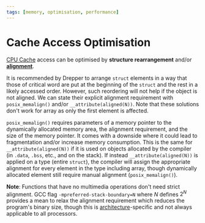 ```yaml
---
tags: [memory, optimisation, performance]
---
```


# Cache Access Optimisation

[CPU Cache](202403191017.md) access can be optimised by **structure
rearrangement** and/or [**alignment**](202203061200.md).

It is recommended by Drepper to arrange `struct` elements in a way that those of
critical word are put at the beginning of the `struct` and the rest in a likely
accessed order. However, such reordering will not help if the object is not
aligned. We can state their explicit alignment requirement with
`posix_memalign()` and/or `__attribute(aligned(N))`. Note that these solutions
don't work for array as only the first element is affected.

`posix_memalign()` requires parameters of a memory pointer to the dynamically
allocated memory area, the alignment requirement, and the size of the memory
pointer. It comes with a downside where it could lead to fragmentation and/or
increase memory consumption. This is the same for `__attribute(aligned(N))` if
it is used on objects allocated by the compiler (in `.data`, `.bss`, etc., and
on the stack). If instead `__attribute(aligned(N))` is applied on a type (entire
`struct`), the compiler will assign the appropriate alignment for every element
in the type including array, though dynamically allocated element still require
manual alignment (`posix_memalign()`).

**Note**: Functions that have no multimedia operations don't need strict
alignment. GCC flag `-mpreferred-stack-boundary=N` where $N$ defines $2^N$
provides a mean to relax the alignment requirement which reduces the program's
binary size, though this is [architecture](202403151651.md)-specific and not
always applicable to all processors.
